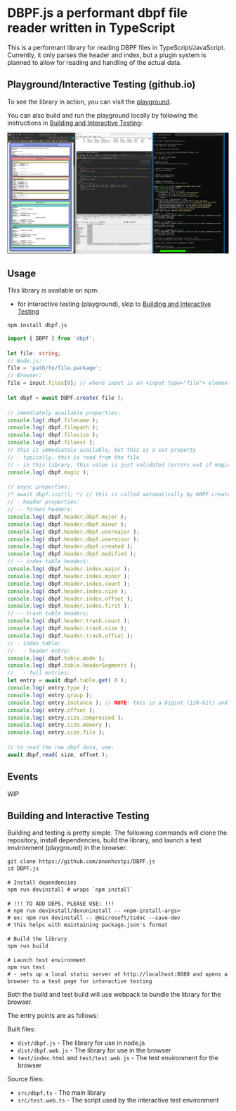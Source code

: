 # DBPF.js a performant dbpf file reader written in TypeScript

This is a performant library for reading DBPF files in TypeScript/JavaScript. Currently, it only parses the header and index, but a plugin system is planned to allow for reading and handling of the actual data.

## Playground/Interactive Testing (github.io)

To see the library in action, you can visit the [playground](https://anonhostpi.github.io/DBPF.js/).

You can also build and run the playground locally by following the instructions in [Building and Interactive Testing](#building-and-interactive-testing):

![DBPF.js test environment](https://github.com/anonhostpi/DBPF.js/blob/main/docs/test.png)

## Usage

This library is available on npm:
- for interactive testing (playground), skip to [Building and Interactive Testing](#building-and-interactive-testing)

```pwsh
npm install dbpf.js
```

```typescript
import { DBPF } from 'dbpf';

let file: string;
// Node.js:
file = 'path/to/file.package';
// Browser:
file = input.files[0]; // where input is an <input type="file"> element

let dbpf = await DBPF.create( file );

// immediately available properties:
console.log( dbpf.filename );
console.log( dbpf.filepath );
console.log( dbpf.filesize );
console.log( dbpf.fileext );
// this is immediately available, but this is a set property
// - typically, this is read from the file
// - in this library, this value is just validated (errors out if magic number mismatches)
console.log( dbpf.magic );

// async properties:
/* await dbpf.init(); */ // this is called automatically by DBPF.create
// - header properties:
// -- format headers:
console.log( dbpf.header.dbpf.major );
console.log( dbpf.header.dbpf.minor );
console.log( dbpf.header.dbpf.usermajor );
console.log( dbpf.header.dbpf.userminor );
console.log( dbpf.header.dbpf.created );
console.log( dbpf.header.dbpf.modified );
// -- index table headers:
console.log( dbpf.header.index.major );
console.log( dbpf.header.index.minor );
console.log( dbpf.header.index.count );
console.log( dbpf.header.index.size );
console.log( dbpf.header.index.offset );
console.log( dbpf.header.index.first );
// -- trash table headers:
console.log( dbpf.header.trash.count );
console.log( dbpf.header.trash.size );
console.log( dbpf.header.trash.offset );
// - index table:
//   - header entry:
console.log( dbpf.table.mode );
console.log( dbpf.table.headerSegments );
//   - full entries:
let entry = await dbpf.table.get( 0 );
console.log( entry.type );
console.log( entry.group );
console.log( entry.instance ); // NOTE: this is a bigint (128-bit) and not a number (64-bit)
console.log( entry.offset );
console.log( entry.size.compressed );
console.log( entry.size.memory );
console.log( entry.size.file );

// to read the raw dbpf data, use:
await dbpf.read( size, offset );

```

## Events

WIP

## Building and Interactive Testing

Building and testing is pretty simple. The following commands will clone the repository, install dependencies, build the library, and launch a test environment (playground) in the browser.

```pwsh
git clone https://github.com/anonhostpi/DBPF.js
cd DBPF.js

# Install dependencies
npm run devinstall # wraps `npm install`

# !!! TO ADD DEPS, PLEASE USE: !!!
# npm run devinstall/devuninstall -- <npm-install-args>
# ex: npm run devinstall -- @microsoft/tsdoc --save-dev
# this helps with maintaining package.json's format

# Build the library
npm run build

# Launch test environment
npm run test
# - sets up a local static server at http://localhost:8080 and opens a browser to a test page for interactive testing
```

Both the build and test build will use webpack to bundle the library for the browser.

The entry points are as follows:

Built files:
- `dist/dbpf.js` - The library for use in node.js
- `dist/dbpf.web.js` - The library for use in the browser
- `test/index.html` and `test/test.web.js` - The test environment for the browser

Source files:
- `src/dbpf.ts` - The main library
- `src/test.web.ts` - The script used by the interactive test environment